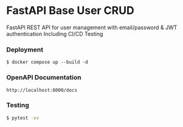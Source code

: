 # FastAPI Base User CRUD
FastAPI REST API for user management with email/password & JWT authentication
Including CI/CD Testing

### Deployment
```
$ docker compose up --build -d
```

### OpenAPI Documentation
`http://localhost:8000/docs`

### Testing
```bash
$ pytest -vv
```


